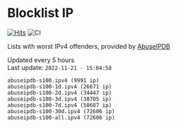# Blocklist IP

[![Hits](https://hits.seeyoufarm.com/api/count/incr/badge.svg?url=https%3A%2F%2Fgithub.com%2Fborestad%2Fblocklist-ip%2F&count_bg=%2379C83D&title_bg=%23555555&icon=&icon_color=%23E7E7E7&title=hits&edge_flat=false)](https://hits.seeyoufarm.com)  ![CI](https://img.shields.io/github/workflow/status/borestad/blocklist-ip/CI?style=flat-square)

Lists with worst IPv4 offenders, provided by [AbuseIPDB](https://www.abuseipdb.com/)

<!-- FOOTER-PLACEHOLDER -->
Updated every 5 hours<br>
Last update: `2022-11-21 - 15:04:58`
```
abuseipdb-s100.ipv4 (9991 ip)
abuseipdb-s100-1d.ipv4 (26671 ip)
abuseipdb-s100-2d.ipv4 (34447 ip)
abuseipdb-s100-3d.ipv4 (38705 ip)
abuseipdb-s100-7d.ipv4 (50687 ip)
abuseipdb-s100-30d.ipv4 (72606 ip)
abuseipdb-s100-all.ipv4 (72606 ip)
```
